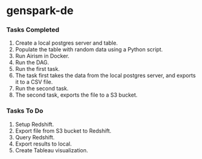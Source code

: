 # genspark-de

### Tasks Completed
1. Create a local postgres server and table.
2. Populate the table with random data using a Python script.
3. Run Airism in Docker.
4. Run the DAG.
5. Run the first task.
6. The task first takes the data from the local postgres server, and exports it to a CSV file.
7. Run the second task.
8. The second task, exports the file to a S3 bucket.


### Tasks To Do
1. Setup Redshift.
2. Export file from S3 bucket to Redshift.
3. Query Redshift.
4. Export results to local.
5. Create Tableau visualization.
